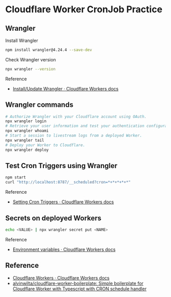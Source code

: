 # Cloudflare Worker CronJob Practice

## Wrangler

Install Wrangler

``` bash
npm install wrangler@4.24.4 --save-dev
```

Check Wrangler version

``` bash
npx wrangler --version
```

Reference

- [Install/Update Wrangler · Cloudflare Workers docs](https://developers.cloudflare.com/workers/wrangler/install-and-update/)

## Wrangler commands

``` bash
# Authorize Wrangler with your Cloudflare account using OAuth.
npx wrangler login
# Retrieve your user information and test your authentication configuration.
npx wrangler whoami
# Start a session to livestream logs from a deployed Worker.
npx wrangler tail
# Deploy your Worker to Cloudflare.
npx wrangler deploy
```

## Test Cron Triggers using Wrangler

``` bash
npm start
curl "http://localhost:8787/__scheduled?cron=*+*+*+*+*"
```

Reference

- [Setting Cron Triggers · Cloudflare Workers docs](https://developers.cloudflare.com/workers/examples/cron-trigger/)

## Secrets on deployed Workers

``` bash
echo <VALUE> | npx wrangler secret put <NAME>
```

Reference

- [Environment variables · Cloudflare Workers docs](https://developers.cloudflare.com/workers/platform/environment-variables/)

## Reference

- [Cloudflare Workers · Cloudflare Workers docs](https://developers.cloudflare.com/workers/)
- [alvinwilta/cloudflare-worker-boilerplate: Simple boilerplate for Cloudflare Worker with Typescript with CRON schedule handler](https://github.com/alvinwilta/cloudflare-worker-boilerplate/)
